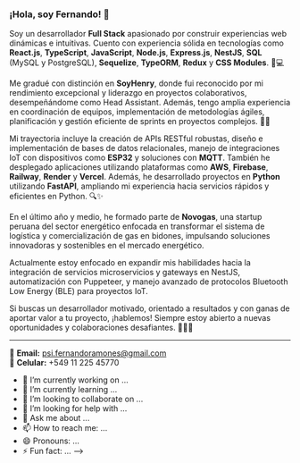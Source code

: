 ### ¡Hola, soy Fernando! 👋

Soy un desarrollador **Full Stack** apasionado por construir experiencias web dinámicas e intuitivas. Cuento con experiencia sólida en tecnologías como **React.js**, **TypeScript**, **JavaScript**, **Node.js**, **Express.js**, **NestJS**, **SQL** (MySQL y PostgreSQL), **Sequelize**, **TypeORM**, **Redux** y **CSS Modules**. 🚀💻

Me gradué con distinción en **SoyHenry**, donde fui reconocido por mi rendimiento excepcional y liderazgo en proyectos colaborativos, desempeñándome como Head Assistant. Además, tengo amplia experiencia en coordinación de equipos, implementación de metodologías ágiles, planificación y gestión eficiente de sprints en proyectos complejos. 👥💪

Mi trayectoria incluye la creación de APIs RESTful robustas, diseño e implementación de bases de datos relacionales, manejo de integraciones IoT con dispositivos como **ESP32** y soluciones con **MQTT**. También he desplegado aplicaciones utilizando plataformas como **AWS**, **Firebase**, **Railway**, **Render** y **Vercel**. Además, he desarrollado proyectos en **Python** utilizando **FastAPI**, ampliando mi experiencia hacia servicios rápidos y eficientes en Python. 🔍✨

En el último año y medio, he formado parte de **Novogas**, una startup peruana del sector energético enfocada en transformar el sistema de logística y comercialización de gas en bidones, impulsando soluciones innovadoras y sostenibles en el mercado energético.

Actualmente estoy enfocado en expandir mis habilidades hacia la integración de servicios microservicios y gateways en NestJS, automatización con Puppeteer, y manejo avanzado de protocolos Bluetooth Low Energy (BLE) para proyectos IoT.

Si buscas un desarrollador motivado, orientado a resultados y con ganas de aportar valor a tu proyecto, ¡hablemos! Siempre estoy abierto a nuevas oportunidades y colaboraciones desafiantes. 🤝👨‍💻

---

📩 **Email:** psi.fernandoramones@gmail.com  
📱 **Celular:** +549 11 225 45770

- 🔭 I’m currently working on ...
- 🌱 I’m currently learning ...
- 👯 I’m looking to collaborate on ...
- 🤔 I’m looking for help with ...
- 💬 Ask me about ...
- 📫 How to reach me: ...
- 😄 Pronouns: ...
- ⚡ Fun fact: ...
-->
